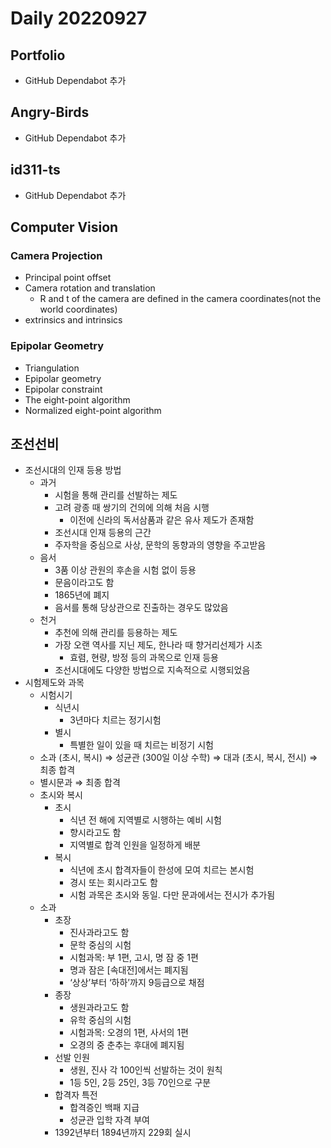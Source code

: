 Daily 20220927
===

## Portfolio
- GitHub Dependabot 추가

## Angry-Birds
- GitHub Dependabot 추가

## id311-ts
- GitHub Dependabot 추가

## Computer Vision
### Camera Projection
- Principal point offset
- Camera rotation and translation
  - R and t of the camera are defined in the camera coordinates(not the world coordinates)
- extrinsics and intrinsics
### Epipolar Geometry
- Triangulation
- Epipolar geometry
- Epipolar constraint
- The eight-point algorithm
- Normalized eight-point algorithm


## 조선선비
- 조선시대의 인재 등용 방법
  - 과거
      - 시험을 통해 관리를 선발하는 제도
      - 고려 광종 때 쌍기의 건의에 의해 처음 시행
          - 이전에 신라의 독서삼품과 같은 유사 제도가 존재함
      - 조선시대 인재 등용의 근간
      - 주자학을 중심으로 사상, 문학의 동향과의 영향을 주고받음
  - 음서
      - 3품 이상 관원의 후손을 시험 없이 등용
      - 문음이라고도 함
      - 1865년에 폐지
      - 음서를 통해 당상관으로 진출하는 경우도 많았음
  - 천거
      - 추천에 의해 관리를 등용하는 제도
      - 가장 오랜 역사를 지닌 제도, 한나라 때 향거리선제가 시초
          - 효렴, 현량, 방정 등의 과목으로 인재 등용
      - 조선시대에도 다양한 방법으로 지속적으로 시행되었음
- 시험제도와 과목
  - 시험시기
      - 식년시
          - 3년마다 치르는 정기시험
      - 별시
          - 특별한 일이 있을 때 치르는 비정기 시험
  - 소과 (초시, 복시) ⇒ 성균관 (300일 이상 수학) ⇒ 대과 (초시, 복시, 전시) ⇒ 최종 합격
  - 별시문과 ⇒ 최종 합격
  - 초시와 복시
      - 초시
          - 식년 전 해에 지역별로 시행하는 예비 시험
          - 향시라고도 함
          - 지역별로 합격 인원을 일정하게 배분
      - 복시
          - 식년에 초시 합격자들이 한성에 모여 치르는 본시험
          - 경시 또는 회시라고도 함
          - 시험 과목은 초시와 동일. 다만 문과에서는 전시가 추가됨
  - 소과
      - 초장
          - 진사과라고도 함
          - 문학 중심의 시험
          - 시험과목: 부 1편, 고시, 명 잠 중 1편
          - 명과 잠은 [속대전]에서는 폐지됨
          - ‘상상’부터 ‘하하’까지 9등급으로 채점
      - 종장
          - 생원과라고도 함
          - 유학 중심의 시험
          - 시험과목: 오경의 1편, 사서의 1편
          - 오경의 중 춘추는 후대에 폐지됨
      - 선발 인원
          - 생원, 진사 각 100인씩 선발하는 것이 원칙
          - 1등 5인, 2등 25인, 3등 70인으로 구분
      - 합격자 특전
          - 합격증인 백패 지급
          - 성균관 입학 자격 부여
      - 1392년부터 1894년까지 229회 실시